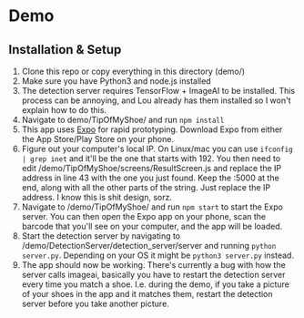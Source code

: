 # Demo

## Installation & Setup

1. Clone this repo or copy everything in this directory (demo/)
2. Make sure you have Python3 and node.js installed 
3. The detection server requires TensorFlow + ImageAI to be installed. This process can be annoying, and Lou already has them installed so I won't explain how to do this.
4. Navigate to demo/TipOfMyShoe/ and run `npm install`
5. This app uses [Expo](https://expo.io/) for rapid prototyping. Download Expo from either the App Store/Play Store on your phone.
6. Figure out your computer's local IP. On Linux/mac you can use `ifconfig | grep inet` and it'll be the one that starts with 192. You then need to edit /demo/TipOfMyShoe/screens/ResultScreen.js and replace the IP address in line 43 with the one you just found. Keep the :5000 at the end, along with all the other parts of the string. Just replace the IP address. I know this is shit design, sorz.
6. Navigate to /demo/TipOfMyShoe/ and run `npm start` to start the Expo server. You can then open the Expo app on your phone, scan the barcode that you'll see on your computer, and the app will be loaded.
7. Start the detection server by navigating to /demo/DetectionServer/detection_server/server and running `python server.py`. Depending on your OS it might be `python3 server.py` instead.
8. The app should now be working. There's currently a bug with how the server calls imageai, basically you have to restart the detection server every time you match a shoe. I.e. during the demo, if you take a picture of your shoes in the app and it matches them, restart the detection server before you take another picture.

